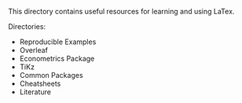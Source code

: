 This directory contains useful resources for learning and using LaTex.

Directories:
* Reproducible Examples
* Overleaf
* Econometrics Package
* TiKz
* Common Packages
* Cheatsheets
* Literature
